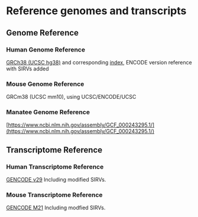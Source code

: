 # Reference genomes and transcripts

## Genome Reference

### Human Genome Reference

[GRCh38 (UCSC hg38)](http://crick.bio.uci.edu/freese/lrgasp_data/hg38/hg38_SIRV.fa.gz) and corresponding [index](http://crick.bio.uci.edu/freese/lrgasp_data/hg38/hg38_SIRV.fa.fai), ENCODE version reference with SIRVs added

### Mouse Genome Reference

GRCm38 (UCSC mm10), using UCSC/ENCODE/UCSC

### Manatee Genome Reference

[https://www.ncbi.nlm.nih.gov/assembly/GCF_000243295.1/](https://www.ncbi.nlm.nih.gov/assembly/GCF_000243295.1/)

## Transcriptome Reference

### Human Transcriptome Reference

[GENCODE v29](http://crick.bio.uci.edu/freese/lrgasp_data/gencode.v29/gencode.v29.SIRV.ERCC.annotation.gtf.gz)
Including modified SIRVs.

### Mouse Transcriptome Reference

[GENCODE M21](http://crick.bio.uci.edu/freese/lrgasp_data/gencode.vM21/gencode.vM21.SIRV.ERCC.annotation.gtf.gz)
Including modfied SIRVs.
